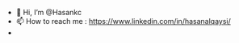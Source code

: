 - 👋 Hi, I’m @Hasankc
- 📫 How to reach me : https://www.linkedin.com/in/hasanalqaysi/
- 


<!---
Hasankc/Hasankc is a ✨ special ✨ repository because its `README.md` (this file) appears on your GitHub profile.
You can click the Preview link to take a look at your changes.
--->
